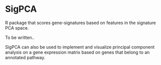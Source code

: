 # SigPCA
R package that scores gene-signatures based on features in the signature PCA space.

To be written..

SigPCA can also be used to implement and visualize principal component analysis on a gene expression matrix based on genes
that belong to an annotated pathway. 
